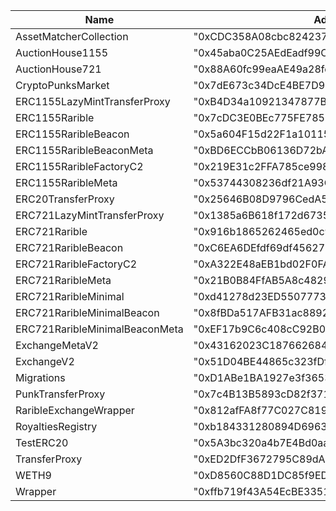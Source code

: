  Name | Address 
 --- | --- 
 AssetMatcherCollection | "0xCDC358A08cbc824237bfc69Aa128b65d73E66ECE" 
 AuctionHouse1155 | "0x45aba0C25AEdEadf99C63Be80b4884758957425f" 
 AuctionHouse721 | "0x88A60fc99eaAE49a28fd9F418E8BceAA607FC20B" 
 CryptoPunksMarket | "0x7dE673c34DcE4BE7D9Dad99a465Bb1F3F380BE6B" 
 ERC1155LazyMintTransferProxy | "0xB4D34a10921347877B0AA7A9DB347871b20b19F5" 
 ERC1155Rarible | "0x7cDC3E0BEc775FE7857b9ceAF62ca20620F13572" 
 ERC1155RaribleBeacon | "0x5a604F15d22F1a1011539DcF285f383213da158a" 
 ERC1155RaribleBeaconMeta | "0xBD6ECCbB06136D72bAA72BAF922f35b0EA353E6C" 
 ERC1155RaribleFactoryC2 | "0x219E31c2FFA785ce9981C15156BA2a15b1f29562" 
 ERC1155RaribleMeta | "0x53744308236df21A93C1924A8B3A4879609C4453" 
 ERC20TransferProxy | "0x25646B08D9796CedA5FB8CE0105a51820740C049" 
 ERC721LazyMintTransferProxy | "0x1385a6B618f172d6735DE3e1E4222592f58b053B" 
 ERC721Rarible | "0x916b1865262465ed0c91459Fd43574C8F3853aAA" 
 ERC721RaribleBeacon | "0xC6EA6DEfdf69df4562795C5BeCDE752e59C77FE7" 
 ERC721RaribleFactoryC2 | "0xA322E48aEB1bd02F0FA8D3efb81c5ff0A028995F" 
 ERC721RaribleMeta | "0x21B0B84FfAB5A8c48291f5eC9D9FDb9aef574052" 
 ERC721RaribleMinimal | "0xd41278d23ED550777367dbDbCb57d38DDd0d22D0" 
 ERC721RaribleMinimalBeacon | "0x8fBDa517AFB31ac88925a14f98C03Cf80E8BD741" 
 ERC721RaribleMinimalBeaconMeta | "0xEF17b9C6c408cC92B024d7732Ee41E66Cd367959" 
 ExchangeMetaV2 | "0x43162023C187662684abAF0b211dCCB96fa4eD8a" 
 ExchangeV2 | "0x51D04BE44865c323fDfb065d149725995dbF05f8" 
 Migrations | "0xD1ABe1BA1927e3f3653cc2949713d774dAB17615" 
 PunkTransferProxy | "0x7c4B13B5893cD82f371c5e28f12FB2F37542BbC5" 
 RaribleExchangeWrapper | "0x812afFA8f77C027C8199f9aD4472111ee4a027Dc" 
 RoyaltiesRegistry | "0xb184331280894D69637AcB535a181e4ba52941eC" 
 TestERC20 | "0x5A3bc320a4b7E4Bd0aa0fc2cFFF1283980Ace37B" 
 TransferProxy | "0xED2DfF3672795C89dAd8a8162026838fFd818B82" 
 WETH9 | "0xD8560C88D1DC85f9ED05b25878E366c49B68bEf9" 
 Wrapper | "0xffb719f43A54EcBE33514F99bc6Ec7aB26FB20cD" 
